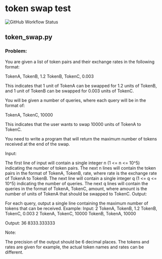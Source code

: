 # token swap test 

![GitHub Workflow Status](https://img.shields.io/github/actions/workflow/status/scrobot/token-swap/python-app.yml?style=plastic)

## token_swap.py

### Problem:

You are given a list of token pairs and their exchange rates in the following format:

TokenA, TokenB, 1.2
TokenB, TokenC, 0.003

This indicates that 1 unit of TokenA can be swapped for 1.2 units of TokenB, and 1 unit of TokenB can be swapped for 0.003 units of TokenC.

You will be given a number of queries, where each query will be in the format of:

TokenA, TokenC, 10000

This indicates that the user wants to swap 10000 units of TokenA to TokenC.

You need to write a program that will return the maximum number of tokens received at the end of the swap.

Input:

The first line of input will contain a single integer n (1 <= n <= 10^5) indicating the number of token pairs.
The next n lines will contain the token pairs in the format of TokenA, TokenB, rate, where rate is the exchange rate of TokenA to TokenB.
The next line will contain a single integer q (1 <= q <= 10^5) indicating the number of queries.
The next q lines will contain the queries in the format of TokenA, TokenC, amount, where amount is the number of units of TokenA that should be swapped to TokenC.
Output:

For each query, output a single line containing the maximum number of tokens that can be received.
Example:
Input:
2
TokenA, TokenB, 1.2
TokenB, TokenC, 0.003
2
TokenA, TokenC, 10000
TokenB, TokenA, 10000

Output:
36
8333.333333

Note:

The precision of the output should be 6 decimal places.
The tokens and rates are given for example, the actual token names and rates can be different.
